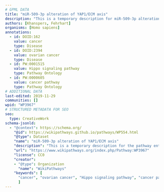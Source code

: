 ```yaml
---
# GPML DATA
title: "miR-509-3p alteration of YAP1/ECM axis"
description: "This is a temporary description for miR-509-3p alteration of YAP1/ECM axis"
authors: [Khanspers, Fehrhart]
organisms: [Homo sapiens]
annotations:
  - id: DOID:162
    value: cancer
    type: Disease
  - id: DOID:2394
    value: ovarian cancer
    type: Disease
  - id: PW:0001515
    value: Hippo signaling pathway
    type: Pathway Ontology
  - id: PW:0000605
    value: cancer pathway
    type: Pathway Ontology
# ADDITIONAL DATA
last-edited: 2019-11-29
communities: []
wpid: "WP3967"
# STRUCTURED METADATA FOR SEO
seo:
  type: CreativeWork
schema-jsonld:
  - "@context": https://schema.org/
    "@id": https://wikipathways.github.io/pathways/WP554.html
    "@type": Dataset
    "name": "miR-509-3p alteration of YAP1/ECM axis"
    "description": "This is a temporary description for the pathway entitled: miR-509-3p alteration of YAP1/ECM axis"
    "url": "https://www.wikipathways.org/index.php/Pathway:WP3967"
    "license": CC0
    "creator":
    - "@type": Organization
      "name": "WikiPathways"
    "keywords": [
      "cancer", "ovarian cancer", "Hippo signaling pathway", "cancer pathway",
      ]
---
```


